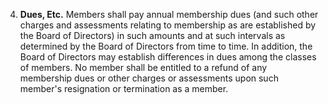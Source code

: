 4. **Dues, Etc.** Members shall pay annual membership dues (and such other charges and assessments relating to membership as are established by the Board of Directors) in such amounts and at such intervals as determined by the Board of Directors from time to time. In addition, the Board of Directors may establish differences in dues among the classes of members. No member shall be entitled to a refund of any membership dues or other charges or assessments upon such member's resignation or termination as a member.